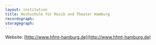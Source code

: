 ```yaml
---
layout: institution
title: Hochschule für Musik und Theater Hamburg
recordsgraph: 
storagegraph: 
---
```


Website: [http://www.hfmt-hamburg.de](http://www.hfmt-hamburg.de)
